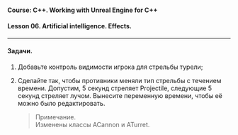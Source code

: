 #### Course: C++. Working with Unreal Engine for C++  
#### Lesson 06. Artificial intelligence. Effects.  

***  
#### Задачи.  

1. Добавьте контроль видимости игрока для стрельбы турели;  

2. Сделайте так, чтобы противники меняли тип стрельбы с течением времени. Допустим, 5 секунд стреляет Projectile, следующие 5 секунд стреляет лучом. Вынесите переменную времени, чтобы её можно было редактировать.  

   > Примечание.  
   > Изменены классы ACannon и ATurret.  


